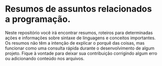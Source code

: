 # Resumos de assuntos relacionados a programação.
Neste repositório você irá encontrar resumos, roteiros para determinadas ações e informações sobre sintaxe de linguagens e conceitos importantes.
Os resumos não têm a intenção de explicar o porquê das coisas, mas funcionar como uma consulta rápida durante o desenvolvimento de algum projeto.
Fique à vontade para deixar sua contribuição corrigindo algum erro ou adicionando conteúdo nos arquivos.
